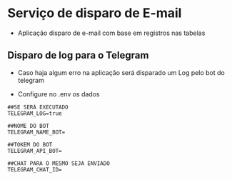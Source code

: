 # Serviço de disparo de E-mail

- Aplicação disparo de e-mail com base em registros nas tabelas


## Disparo de log para o Telegram

- Caso haja algum erro na aplicação será disparado um Log pelo bot do telegram

- Configure no .env os dados
```
##SE SERÁ EXECUTADO
TELEGRAM_LOG=true

##NOME DO BOT
TELEGRAM_NAME_BOT=

##TOKEM DO BOT
TELEGRAM_API_BOT=

##CHAT PARA O MESMO SEJA ENVIADO
TELEGRAM_CHAT_ID=
```